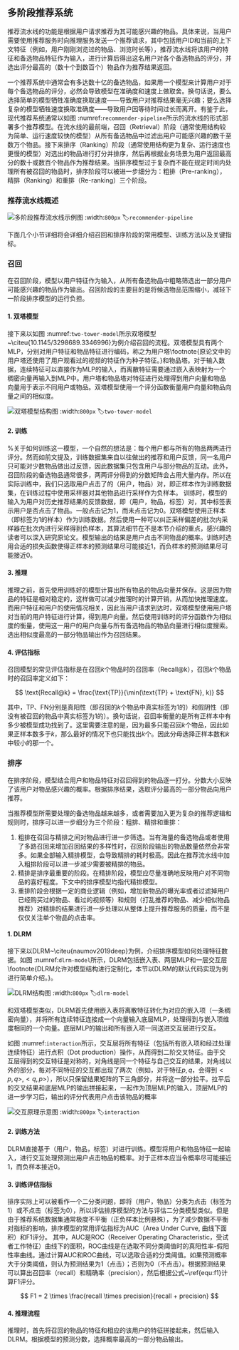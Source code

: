 ## 多阶段推荐系统
推荐流水线的功能是根据用户请求推荐为其可能感兴趣的物品。具体来说，当用户需要使用推荐服务时向推理服务发送一个推荐请求，其中包括用户ID和当前的上下文特征（例如，用户刚刚浏览过的物品、浏览时长等），推荐流水线将该用户的特征和备选物品特征作为输入，进行计算后得出这名用户对各个备选物品的评分，并选出评分最高的（数十个到数百个）物品作为推荐结果返回。

一个推荐系统中通常会有多达数十亿的备选物品，如果用一个模型来计算用户对于每个备选物品的评分，必然会导致模型在准确度和速度上做取舍。换句话说，要么选择简单的模型牺牲准确度换取速度——导致用户对推荐结果毫无兴趣；要么选择复杂的模型牺牲速度换取准确度——导致用户因等待时间过长而离开。有鉴于此，现代推荐系统通常以如图 :numref:`recommender-pipeline`所示的流水线的形式部署多个推荐模型。在流水线的最前端，召回（Retrieval）阶段（通常使用结构较为简单、运行速度较快的模型）从所有备选物品中过滤出用户可能感兴趣的数千至数万个物品。接下来排序（Ranking）阶段（通常使用结构更为复杂、运行速度也更慢的模型）对选出的物品进行打分并排序，然后再根据业务场景为用户返回最高分的数十或数百个物品作为推荐结果。当排序模型过于复杂而不能在规定时间内处理所有被召回的物品时，排序阶段可以被进一步细分为：粗排（Pre-ranking），精排（Ranking）和重排（Re-ranking）三个阶段。

<!-- \subsection{推荐流水线概述} -->
### 推荐流水线概述
<!-- \begin{figure}[H]
    \centering
    \includegraphics{figs/ch_recommender/recommender_pipeline.png}
    \caption{多阶段推荐流水线示例图}
    \label{fig:recommender pipeline}
\end{figure} -->
![多阶段推荐流水线示例图](../img/ch10/ch-recsys/recommender_pipeline.png)
:width:`800px`
:label:`recommender-pipeline`

下面几个小节详细将会详细介绍召回和排序阶段的常用模型、训练方法以及关键指标。

### 召回
在召回阶段，模型以用户特征作为输入，从所有备选物品中粗略筛选出一部分用户可能感兴趣的物品作为输出。召回阶段的主要目的是将候选物品范围缩小，减轻下一阶段排序模型的运行负担。

#### 1. 双塔模型
接下来以如图 :numref:`two-tower-model`所示双塔模型~\citeu{10.1145/3298689.3346996}为例介绍召回的流程。双塔模型具有两个MLP，分别对用户特征和物品特征进行编码，称之为用户塔\footnote{原论文中的用户塔还使用了用户观看过的视频的特征作为种子特征。}和物品塔。对于输入数据，连续特征可以直接作为MLP的输入，而离散特征需要通过嵌入表映射为一个稠密向量再输入到MLP中。用户塔和物品塔对特征进行处理得到用户向量和物品向量用于表示不同用户或物品。双塔模型使用一个评分函数衡量用户向量和物品向量之间的相似度。
<!-- \begin{figure}[H]
    \centering
    \includegraphics[width=0.95\textwidth]{figs/ch_recommender/two_tower_model.png}
    \caption{双塔模型结构图}
    \label{fig:two tower model}
\end{figure} -->
![双塔模型结构图](../img/ch10/ch-recsys/two_tower_model.png)
:width:`800px`
:label:`two-tower-model`

<!-- \noindent\textbf{2. 训练} -->
#### 2. 训练

%关于如何训练这一模型，一个自然的想法是：每个用户都与所有的物品两两进行评分。然而如前文提及，训练数据集来自以往做出的推荐和用户反馈，同一名用户只可能对少数物品做出过反馈，因此数据集只包含用户与部分物品的互动。此外，召回阶段的备选物品通常很多，两两评分得到的分数矩阵会占用大量内存。所以在实际训练中，我们只选取用户点击了的（用户，物品）对，即正样本作为训练数据集，在训练过程中使用采样器对其他物品进行采样作为负样本。
训练时，模型的输入为用户对历史推荐结果的反馈数据，即（用户，物品，标签）对，其中标签表示用户是否点击了物品。一般点击记为1，而未点击记为0。双塔模型使用正样本（即标签为1的样本）作为训练数据。然后使用一种可以纠正采样偏差的批次内采样器在批次内进行采样得到负样本，其算法细节在不是本节介绍的重点，感兴趣的读者可以深入研究原论文。模型输出的结果是用户点击不同物品的概率。训练时选用合适的损失函数使得正样本的预测结果尽可能接近1，而负样本的预测结果尽可能接近0。

<!-- \noindent\textbf{3. 推理} -->
#### 3. 推理

推理之前，首先使用训练好的模型计算出所有物品的物品向量并保存。这是因为物品的特征是相对稳定的，这样做可以减少推理时的计算开销，从而加快推理速度。而用户特征和用户的使用情况相关，因此当用户请求到达时，双塔模型使用用户塔对当前的用户特征进行计算，得到用户向量。然后使用训练时的评分函数作为相似度的衡量，使用这一用户的用户向量与所有备选物品的物品向量进行相似度搜索。选出相似度最高的一部分物品输出作为召回结果。

<!-- \noindent\textbf{4. 评估指标} -->
#### 4. 评估指标

召回模型的常见评估指标是在召回$k$个物品时的召回率（Recall@k），召回$k$个物品时的召回率定义如下：
<!-- \begin{equation}
 \text{Recall@k} = \frac{\text{TP}}{\min(\text{TP} + \text{FN}, k)}
\end{equation}  -->
$$
 \text{Recall@k} = \frac{\text{TP}}{\min(\text{TP} + \text{FN}, k)}
$$

其中，TP、FN分别是真阳性（即召回的$k$个物品中真实标签为1的）和假阴性（即没有被召回的物品中真实标签为1的）。换句话说，召回率衡量的是所有正样本中有多少被模型成功找到了。这里需要注意的是，因为最多只能召回$k$个物品，因此如果正样本数多于$k$，那么最好的情况下也只能找出$k$个。因此分母选择正样本数和$k$中较小的那一个。


### 排序
在排序阶段，模型结合用户和物品特征对召回得到的物品逐一打分。分数大小反映了该用户对物品感兴趣的概率。根据排序结果，选取评分最高的一部分物品向用户推荐。

当推荐模型所需要处理的备选物品越来越多，或者需要加入更为复杂的推荐逻辑和规则时，排序可以进一步细分为三个阶段：粗排、精排和重排：
<!-- \begin{enumerate}[label={(\arabic*)}]
    \item 粗排在召回与精排之间对物品进行进一步筛选。当有海量的备选物品或者使用了多路召回来增加召回结果的多样性时，召回阶段输出的物品数量依然会非常多。如果全部输入精排模型，会导致精排的耗时极高。因此在推荐流水线中加入粗排阶段可以进一步减少需要被精排的物品。
    \item 精排是排序最重要的阶段。在精排阶段，模型应尽量准确地反映用户对不同物品的喜好程度。下文中的排序模型均指代精排模型。
    \item 重排阶段会根据一定的商业逻辑（例如，增加新物品的曝光率或者过滤掉用户已经购买过的物品、看过的视频等）和规则（打乱推荐的物品、减少相似物品推荐）对精排的结果进行进一步处理以从整体上提升推荐服务的质量，而不是仅仅关注单个物品的点击率。
\end{enumerate} -->
1. 粗排在召回与精排之间对物品进行进一步筛选。当有海量的备选物品或者使用了多路召回来增加召回结果的多样性时，召回阶段输出的物品数量依然会非常多。如果全部输入精排模型，会导致精排的耗时极高。因此在推荐流水线中加入粗排阶段可以进一步减少需要被精排的物品。
2. 精排是排序最重要的阶段。在精排阶段，模型应尽量准确地反映用户对不同物品的喜好程度。下文中的排序模型均指代精排模型。
3. 重排阶段会根据一定的商业逻辑（例如，增加新物品的曝光率或者过滤掉用户已经购买过的物品、看过的视频等）和规则（打乱推荐的物品、减少相似物品推荐）对精排的结果进行进一步处理以从整体上提升推荐服务的质量，而不是仅仅关注单个物品的点击率。

<!-- \noindent\textbf{1. DLRM} -->
#### 1. DLRM

接下来以DLRM~\citeu{naumov2019deep}为例，介绍排序模型如何处理特征数据。如图 :numref:`dlrm-model`所示，DLRM包括嵌入表、两层MLP和一层交互层\footnote{DLRM允许对模型结构进行定制化，本节以DLRM的默认代码实现为例进行简单介绍。}。

<!-- \begin{figure}[H]
    \centering
    \includegraphics[width=0.95\textwidth]{figs/ch_recommender/dlrm_model.png}
    \caption{DLRM结构图}
    \label{fig:dlrm model}
\end{figure} -->
![DLRM结构图](../img/ch10/ch-recsys/dlrm_model.png)
:width:`800px`
:label:`dlrm-model`

和双塔模型类似，DLRM首先使用嵌入表将离散特征转化为对应的嵌入项（一条稠密向量），并将所有连续特征连接成一个向量输入底层MLP，处理得到与嵌入项维度相同的一个向量。底层MLP的输出和所有嵌入项一同送进交互层进行交互。

如图 :numref:`interaction`所示，交互层将所有特征（包括所有嵌入项和经过处理连续特征）进行点积（Dot production）操作，从而得到二阶交叉特征。由于交互层得到的交互特征是对称的，对角线是同一个特征与自己交互的结果，对角线以外的部分，每对不同特征的交互都出现了两次（例如，对于特征$p,q$，会得到$<p,q>, <q,p>$），所以只保留结果矩阵的下三角部分，并将这一部分拉平。拉平后的交叉结果和底层MLP的输出拼接起来，一起作为顶层MLP的输入，顶层MLP的进一步学习后，输出的评分代表用户点击该物品的概率

<!-- \begin{figure}[H]
    \centering
    \includegraphics{figs/ch_recommender/interaction.png}
    \caption{交互原理示意图}
    \label{fig:interaction}
\end{figure} -->
![交互原理示意图](../img/ch10/ch-recsys/interaction.png)
:width:`800px`
:label:`interaction`

<!-- \noindent\textbf{2. 训练方法} -->
#### 2. 训练方法

DLRM直接基于（用户，物品，标签）对进行训练。模型将用户和物品特征一起输入，进行交互处理预测出用户点击物品的概率。对于正样本应当令概率尽可能接近1，而负样本接近0。

<!-- \noindent\textbf{3. 训练评估指标} -->
#### 3. 训练评估指标

排序实际上可以被看作一个二分类问题，即将（用户，物品）分类为点击（标签为1）或不点击（标签为0），所以评估排序模型的方法与评估二分类模型类似。但是由于推荐系统数据集通常极度不平衡（正负样本比例悬殊），为了减少数据不平衡对指标的影响，排序模型的常用评估指标为AUC（Area Under Curve, 曲线下面积）和F1评分。
其中，AUC是ROC（Receiver Operating Characteristic，受试者工作特征）曲线下的面积，ROC曲线是在选取不同分类阈值时的真阳性率-假阳性率曲线。通过计算AUC和ROC曲线，可以选取合适的分类阈值。如果预测概率大于分类阈值，则认为预测结果为1（点击）；否则为0（不点击）。根据预测结果可以算出召回率（recall）和精确率（precision），然后根据公式~\ref{equ:f1}计算F1评分。
<!-- \begin{equation}\label{equ:f1}   
F1 = 2 \times \frac{recall \times precision}{recall + precision}
 \end{equation}  -->
$$
F1 = 2 \times \frac{recall \times precision}{recall + precision}
$$

<!-- \noindent\textbf{4. 推理流程} -->
#### 4. 推理流程

推理时，首先将召回的物品的特征和相应的该用户的特征拼接起来，然后输入DLRM。根据模型的预测分数，选择概率最高的一部分物品输出。
